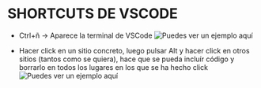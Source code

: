# SHORTCUTS DE VSCODE
- Ctrl+ñ -> Aparece la terminal de VSCode
![Puedes ver un ejemplo aquí](https://github.com/CrisCorreaS/trucos-vscode/blob/main/Shortcuts/Videos/terminal.gif)

- Hacer click en un sitio concreto, luego pulsar Alt y hacer click en otros sitios (tantos como se quiera), hace que se pueda incluír código y borrarlo en todos los lugares en los que se ha hecho click
![Puedes ver un ejemplo aquí](https://github.com/CrisCorreaS/trucos-vscode/blob/main/Shortcuts/Videos/select-many-elements.gif)